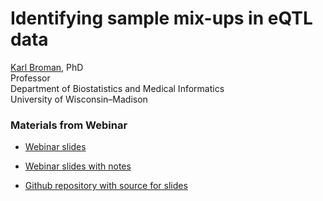 # **Identifying sample mix-ups in eQTL data**

[Karl Broman](https://kbroman.org), PhD <br/>
Professor <br/>
Department of Biostatistics and Medical Informatics <br/>
University of Wisconsin&ndash;Madison


### Materials from Webinar

- [Webinar slides](https://kbroman.org/Talk_OSGA2021/osga2021.pdf)

- [Webinar slides with notes](https://kbroman.org/Talk_OSGA2021/osga2021_notes.pdf)

- [Github repository with source for slides](https://github.com/kbroman/Talk_OSGA2021/)
